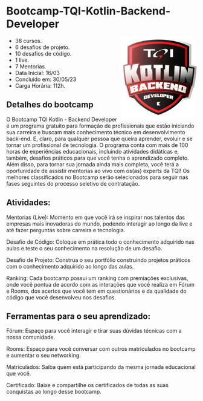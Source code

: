 # Bootcamp-TQI-Kotlin-Backend-Developer

<img src="31b71ca5-1915-406b-b264-b0107b4b3afc.png" align="right" width="200px">

- 38 cursos.
- 6 desafios de projeto.
- 10 desafios de código.
- 1 live.
- 7 Mentorias.
- Data Inicial: 16/03
- Concluído em: 30/05/23
- Carga Horária: 112h.


## Detalhes do bootcamp
O Bootcamp TQI Kotlin - Backend Developer é um programa gratuito para formação de profissionais que estão iniciando sua carreira e buscam mais conhecimento técnico em desenvolvimento back-end. E, claro, para qualquer pessoa que queira aprender, evoluir e se tornar um profissional de tecnologia. O programa conta com mais de 100 horas de experiências educacionais, incluindo atividades didáticas e, também, desafios práticos para que você tenha o aprendizado completo. Além disso, para tornar sua jornada ainda mais completa, você terá a oportunidade de assistir mentorias ao vivo com os(as) experts da TQI! Os melhores classificados no Bootcamp serão selecionados para seguir nas fases seguintes do processo seletivo de contratação.
## Atividades:
Mentorias (Live): Momento em que você irá se inspirar nos talentos das empresas mais inovadoras do mundo, podendo interagir ao longo da live e até fazer perguntas sobre carreira e tecnologia.

Desafio de Código: Coloque em prática todo o conhecimento adquirido nas aulas e teste o seu conhecimento na resolução de um desafio.

Desafio de Projeto: Construa o seu portfólio construindo projetos práticos com o conhecimento adquirido ao longo das aulas.

Ranking: Cada bootcamp possui um ranking com premiações exclusivas, onde você pontua de acordo com as interações que você realiza em Fórum e Rooms, dos acertos que você tem em questionários e da qualidade do código que você desenvolveu nos desafios.

## Ferramentas para o seu aprendizado:
Fórum: Espaço para você interagir e tirar suas dúvidas técnicas com a nossa comunidade.

Rooms: Espaço para você conversar com outros matriculados no bootcamp e aumentar o seu networking.

Matriculados: Saiba quem está participando da mesma jornada educacional que você.

Certificado: Baixe e compartilhe os certificados de todas as suas conquistas ao longo desse bootcamp.
